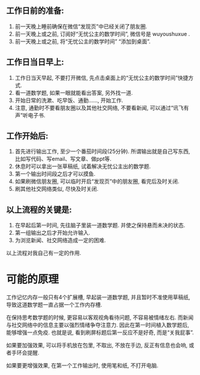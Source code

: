 <!--
.. title: 如何快速进入工作学习状态
.. slug: How_to_get_into_work_or_study_quickly
.. date: 2019-8-17 12:00 UTC+08:00
.. tags: 
.. category: 
.. link:
.. description:
.. type: text
-->

## 工作日前的准备:

1. 前一天晚上睡前确保在微信“发现页”中已经关闭了朋友圈. 
1. 前一天晚上或之前, 订阅好“无忧公主的数学时间”, 微信号是 wuyoushuxue .
1. 前一天晚上或之前, 将“无忧公主的数学时间” “添加到桌面”.

## 工作日当日早上:
1. 工作日当天早起, 不要打开微信, 先点击桌面上的“无忧公主的数学时间”快捷方式.
1. 看一道数学题, 如果一眼就能看出答案, 另外找一道. 
1. 开始日常的洗漱、吃早饭、通勤……, 开始工作.
1. 注意, 通勤时不要看朋友圈以及其他社交网络, 不要看新闻, 可以通过“讯飞有声”听电子书.

## 工作开始后:

1. 首先进行输出工作, 至少一个番茄时间段(25分钟). 所谓输出就是自己写东西, 比如写代码、写email、写文章、做ppt等.
1. 休息时可以拿出一张草稿纸, 试着解决无忧公主出的数学题. 
1. 第一个输出时间段之后才可以摸鱼.
1. 如果刷微信朋友圈, 可以临时开启“发现页”中的朋友圈, 看完后及时关闭.
1. 刷其他社交网络类似, 尽快及时关闭. 

## 以上流程的关键是:
1. 在早起后第一时间, 先往脑子里装一道数学题. 并使之保持悬而未决的状态.
1. 第一组输出之后才开始允许输入. 
1. 为浏览新闻、社交网络造成一定的困难.

以上流程对我自己有一定的作用.

<!-- TEASER_END -->
# 可能的原理

工作记忆内存一般只有4个扩展槽, 早起装一道数学题, 并且暂时不准使用草稿纸, 导致这道数学题一直占据一个工作内存槽. 

在保持思考数学题的时候, 更容易以客观视角看待问题, 不容易被情绪左右. 而新闻与社交网络中的信息主要以强烈情绪争夺注意力. 因此在第一时间植入数学题后, 能够增强一点免疫. 也就是说, 看到刷屏标题后第一反应不是好奇, 而是“关我屁事”. 

如果要加强效果, 可以将手机放在包里, 不取出, 不放在手边, 反正有信息也会响, 或者手环会提醒.

如果要更增强效果, 在第一个工作输出时, 使用笔和纸, 不打开电脑.

